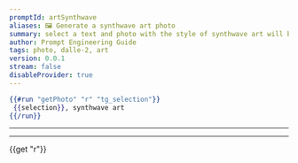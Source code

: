 ```yaml
---
promptId: artSynthwave
aliases: 🖼️ Generate a synthwave art photo
summary: select a text and photo with the style of synthwave art will be generated using Dalle-2
author: Prompt Engineering Guide
tags: photo, dalle-2, art
version: 0.0.1
stream: false
disableProvider: true
---
```

```handlebars
{{#run "getPhoto" "r" "tg_selection"}}
 {{selection}}, synthwave art
{{/run}}
```
***
***
{{get "r"}}